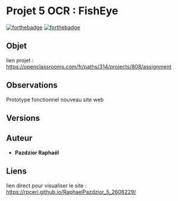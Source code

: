 # Projet 5 OCR : FishEye


[![forthebadge](http://forthebadge.com/images/badges/built-with-love.svg)](http://forthebadge.com)  [![forthebadge](http://forthebadge.com/images/badges/powered-by-electricity.svg)](http://forthebadge.com)


## Objet

lien projet  :
https://openclassrooms.com/fr/paths/314/projects/808/assignment



## Observations

Prototype fonctionnel nouveau site web

## Versions




## Auteur

* **Pazdzior Raphaël** 

## Liens

lien direct pour visualiser le site :
https://rpceri.github.io/RaphaelPazdzior_5_2606229/
